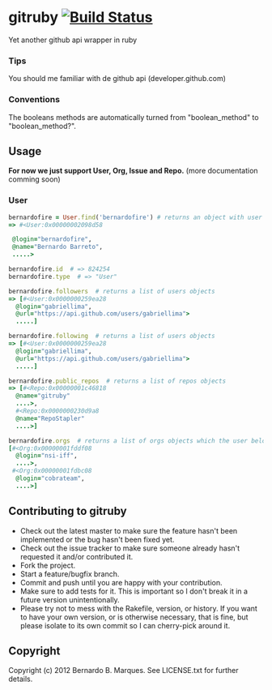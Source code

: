 # gitruby [![Build Status](https://secure.travis-ci.org/bernardofire/gitruby.png?branch=master)][travis]

[travis]: http://travis-ci.org/bernardofire/gitruby

Yet another github api wrapper in ruby
### Tips
You should me familiar with de github api (developer.github.com)

### Conventions
The booleans methods are automatically turned from "boolean_method" to "boolean_method?".


## Usage

**For now we just support User, Org, Issue and Repo.** (more documentation comming soon)

### User
```ruby
bernardofire = User.find('bernardofire') # returns an object with user's api attritbutes and methods
=> #<User:0x00000002098d58

 @login="bernardofire",
 @name="Bernardo Barreto",
 .....>

bernardofire.id  # => 824254
bernardofire.type  # => "User"

bernardofire.followers  # returns a list of users objects
=> [#<User:0x0000000259ea28
  @login="gabriellima",
  @url="https://api.github.com/users/gabriellima">
  .....]

bernardofire.following  # returns a list of users objects
=> [#<User:0x0000000259ea28
  @login="gabriellima",
  @url="https://api.github.com/users/gabriellima">
  .....]

bernardofire.public_repos  # returns a list of repos objects
=> [#<Repo:0x00000001c46818
  @name="gitruby"
  ....>,
  #<Repo:0x0000000230d9a8
  @name="RepoStapler"
  ....>]

bernardofire.orgs  # returns a list of orgs objects which the user belongs
[#<Org:0x00000001fddf08
  @login="nsi-iff",
  ....>,
 #<Org:0x00000001fdbc08
  @login="cobrateam",
  ....>]
```

## Contributing to gitruby

* Check out the latest master to make sure the feature hasn't been implemented or the bug hasn't been fixed yet.
* Check out the issue tracker to make sure someone already hasn't requested it and/or contributed it.
* Fork the project.
* Start a feature/bugfix branch.
* Commit and push until you are happy with your contribution.
* Make sure to add tests for it. This is important so I don't break it in a future version unintentionally.
* Please try not to mess with the Rakefile, version, or history. If you want to have your own version, or is otherwise necessary, that is fine, but please isolate to its own commit so I can cherry-pick around it.

## Copyright

Copyright (c) 2012 Bernardo B. Marques. See LICENSE.txt for
further details.

